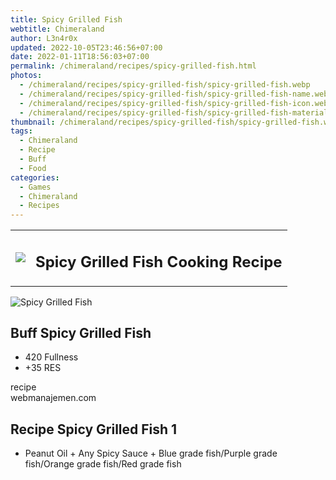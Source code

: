 ```yaml
---
title: Spicy Grilled Fish
webtitle: Chimeraland
author: L3n4r0x
updated: 2022-10-05T23:46:56+07:00
date: 2022-01-11T18:56:03+07:00
permalink: /chimeraland/recipes/spicy-grilled-fish.html
photos:
  - /chimeraland/recipes/spicy-grilled-fish/spicy-grilled-fish.webp
  - /chimeraland/recipes/spicy-grilled-fish/spicy-grilled-fish-name.webp
  - /chimeraland/recipes/spicy-grilled-fish/spicy-grilled-fish-icon.webp
  - /chimeraland/recipes/spicy-grilled-fish/spicy-grilled-fish-material.webp
thumbnail: /chimeraland/recipes/spicy-grilled-fish/spicy-grilled-fish.webp
tags:
  - Chimeraland
  - Recipe
  - Buff
  - Food
categories:
  - Games
  - Chimeraland
  - Recipes
---
```


<section id="bootstrap-wrapper"><link rel="stylesheet" href="https://cdn.statically.io/gh/dimaslanjaka/Web-Manajemen/40ac3225/css/bootstrap-4.5-wrapper.css"/><div class="row mb-2"><div class="col-md-12 mb-2"><table class="table" id="post-info"><tbody><tr><td><img class="d-inline-block me-2" src="/chimeraland/recipes/spicy-grilled-fish/spicy-grilled-fish-icon.webp" width="auto" height="auto"/></td><td><h1 class="fs-5">Spicy Grilled Fish Cooking Recipe</h1></td></tr></tbody></table></div></div><div class="card mb-2"><div class="row g-0"><div class="col-sm-4 position-relative mb-2"><img src="/chimeraland/recipes/spicy-grilled-fish/spicy-grilled-fish-material.webp" class="card-img fit-cover w-100 h-100" alt="Spicy Grilled Fish" data-fancybox="true"/></div><div class="col-sm-8 mb-2"><div class="card-body"><h2 class="card-title fs-5">Buff Spicy Grilled Fish</h2><div class="card-text"><ul><li>420 Fullness</li><li>+35 RES</li></ul></div><span class="badge rounded-pill bg-dark">recipe</span></div><div class="card-footer text-end text-muted">webmanajemen.com</div></div></div></div><div class="row mb-2"><div class="col-12 col-lg-6 recipe-item mb-2"><div class="card"><div class="card-body"><h2 class="card-title fs-5">Recipe Spicy Grilled Fish 1</h2><div class="card-text"><ul><li>Peanut Oil<span> + </span>Any Spicy Sauce<span> + </span>Blue grade fish/Purple grade fish/Orange grade fish/Red grade fish</li></ul></div></div></div></div></div></section>